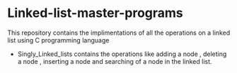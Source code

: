 # Linked-list-master-programs
This repository contains the implimentations of all the operations on a linked list using C programming language

<ul>
  <li>
    Singly_Linked_lists contains the operations like adding a node , deleting a node , inserting a node and searching of a node in the linked list.
  </li>
</ul>

